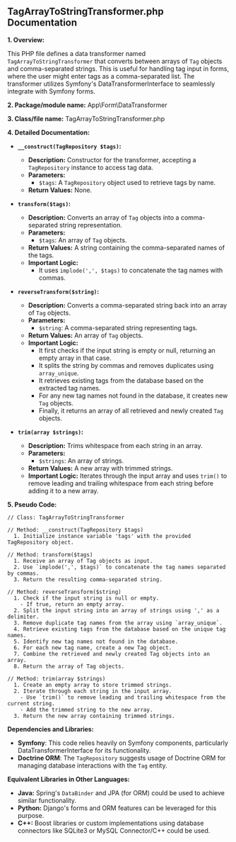 ## TagArrayToStringTransformer.php Documentation

**1. Overview:**

This PHP file defines a data transformer named `TagArrayToStringTransformer` that converts between arrays of `Tag` objects and comma-separated strings. This is useful for handling tag input in forms, where the user might enter tags as a comma-separated list. The transformer utilizes Symfony's DataTransformerInterface to seamlessly integrate with Symfony forms.

**2. Package/module name:** App\Form\DataTransformer

**3. Class/file name:** TagArrayToStringTransformer.php

**4. Detailed Documentation:**

   - **`__construct(TagRepository $tags)`:**
     - **Description:** Constructor for the transformer, accepting a `TagRepository` instance to access tag data.
     - **Parameters:**
       - `$tags`: A `TagRepository` object used to retrieve tags by name.
     - **Return Values:** None.

   - **`transform($tags)`:**
     - **Description:** Converts an array of `Tag` objects into a comma-separated string representation.
     - **Parameters:**
       - `$tags`: An array of `Tag` objects.
     - **Return Values:** A string containing the comma-separated names of the tags.
     - **Important Logic:** 
       - It uses `implode(',', $tags)` to concatenate the tag names with commas.

   - **`reverseTransform($string)`:**
     - **Description:** Converts a comma-separated string back into an array of `Tag` objects.
     - **Parameters:**
       - `$string`: A comma-separated string representing tags.
     - **Return Values:** An array of `Tag` objects.
     - **Important Logic:**
       - It first checks if the input string is empty or null, returning an empty array in that case.
       - It splits the string by commas and removes duplicates using `array_unique`.
       - It retrieves existing tags from the database based on the extracted tag names.
       - For any new tag names not found in the database, it creates new `Tag` objects.
       - Finally, it returns an array of all retrieved and newly created `Tag` objects.

   - **`trim(array $strings)`:**
     - **Description:** Trims whitespace from each string in an array.
     - **Parameters:**
       - `$strings`: An array of strings.
     - **Return Values:** A new array with trimmed strings.
     - **Important Logic:** Iterates through the input array and uses `trim()` to remove leading and trailing whitespace from each string before adding it to a new array.

**5. Pseudo Code:**


```
// Class: TagArrayToStringTransformer

// Method: __construct(TagRepository $tags)
  1. Initialize instance variable 'tags' with the provided TagRepository object.

// Method: transform($tags)
  1. Receive an array of Tag objects as input.
  2. Use `implode(',', $tags)` to concatenate the tag names separated by commas.
  3. Return the resulting comma-separated string.

// Method: reverseTransform($string)
  1. Check if the input string is null or empty.
    - If true, return an empty array.
  2. Split the input string into an array of strings using ',' as a delimiter.
  3. Remove duplicate tag names from the array using `array_unique`.
  4. Retrieve existing tags from the database based on the unique tag names.
  5. Identify new tag names not found in the database.
  6. For each new tag name, create a new Tag object.
  7. Combine the retrieved and newly created Tag objects into an array.
  8. Return the array of Tag objects.

// Method: trim(array $strings)
  1. Create an empty array to store trimmed strings.
  2. Iterate through each string in the input array.
    - Use `trim()` to remove leading and trailing whitespace from the current string.
    - Add the trimmed string to the new array.
  3. Return the new array containing trimmed strings. 

```



**Dependencies and Libraries:**


* **Symfony**: This code relies heavily on Symfony components, particularly DataTransformerInterface for its functionality.
* **Doctrine ORM**: The `TagRepository` suggests usage of Doctrine ORM for managing database interactions with the `Tag` entity.

**Equivalent Libraries in Other Languages:**

* **Java:** Spring's `DataBinder` and JPA (for ORM) could be used to achieve similar functionality.
* **Python:** Django's forms and ORM features can be leveraged for this purpose.
* **C++:** Boost libraries or custom implementations using database connectors like SQLite3 or MySQL Connector/C++ could be used.



